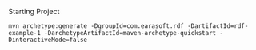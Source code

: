 Starting Project 

```
mvn archetype:generate -DgroupId=com.earasoft.rdf -DartifactId=rdf-example-1 -DarchetypeArtifactId=maven-archetype-quickstart -DinteractiveMode=false 
```
